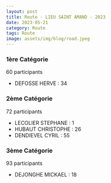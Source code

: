 ```yaml
---
layout: post
title: Route - LIEU SAINT AMAND - 2023
date: 2023-05-21
category: Route
tags: Route
image: assets/img/blog/road.jpeg
---
```


### 1ère Catégorie
60 participants
- DEFOSSE HERVE : 34

### 2ème Catégorie
72 participants
- LECOLIER STEPHANE : 1
- HUBAUT CHRISTOPHE : 26
- DENDIEVEL CYRIL : 55

### 3ème Catégorie
93 participants
- DEJONGHE MICKAEL : 18
